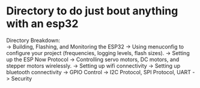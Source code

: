 # Directory to do just bout anything with an esp32
Directory Breakdown:  
    -> Building, Flashing, and Monitoring the ESP32
    -> Using menuconfig to configure your project (frequencies, logging levels, flash sizes).
    -> Setting up the ESP Now Protocol
    -> Controlling servo motors, DC motors, and stepper motors wirelessly.
    -> Setting up wifi connectivity
    -> Setting up bluetooth connectivity
    -> GPIO Control
    -> I2C Protocol, SPI Protocol, UART
    -> Security
